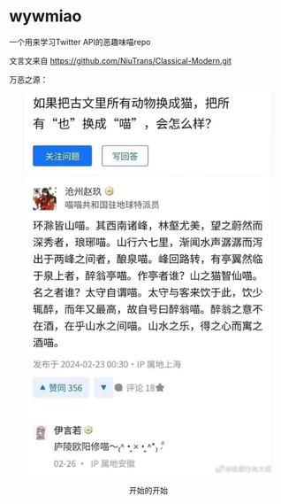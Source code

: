 # wywmiao
一个用来学习Twitter API的恶趣味喵repo

文言文来自 https://github.com/NiuTrans/Classical-Modern.git

万恶之源：
<p align="center">
    <img width=90%" src="src/imgs/overview.png">
</p>
<p style="text-align: center;">开始的开始</p>